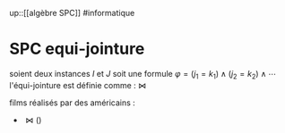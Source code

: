 up::[[algèbre SPC]]
#informatique 
# SPC equi-jointure

soient deux instances $I$ et $J$
soit une formule $\varphi = (j_{1} = k_{1}) \wedge (j_{2} = k_{2}) \wedge \cdots$
l'équi-jointure est définie comme :
$\bowtie$

films réalisés par des américains :
 - $\bowtie()$
